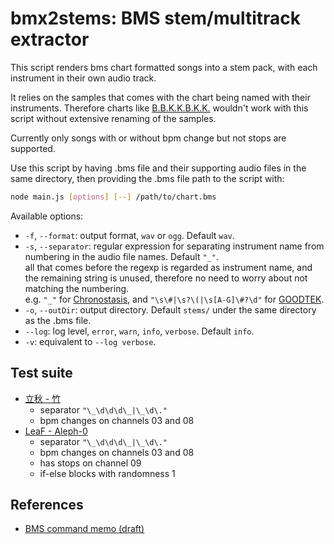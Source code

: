 # bmx2stems: BMS stem/multitrack extractor
This script renders bms chart formatted songs into a stem pack, with each instrument in their own audio track.

It relies on the samples that comes with the chart being named with their instruments. Therefore charts like [B.B.K.K.B.K.K.](https://manbow.nothing.sh/event/event.cgi?action=More_def&num=152&event=88) wouldn't work with this script without extensive renaming of the samples.

Currently only songs with or without bpm change but not stops are supported.

Use this script by having .bms file and their supporting audio files in the same directory,
then providing the .bms file path to the script with:
```sh
node main.js [options] [--] /path/to/chart.bms
```

Available options:
* `-f`, `--format`: output format, `wav` or `ogg`. Default `wav`.
* `-s`, `--separator`: regular expression for separating instrument name from numbering in the audio file names. Default `"_"`. <br />
  all that comes before the regexp is regarded as instrument name, and the remaining string is unused, therefore no need to worry about not matching the numbering. <br />
  e.g.  `"_"` for [Chronostasis](https://manbow.nothing.sh/event/event.cgi?action=More_def&num=252&event=110), 
  and `"\s\#|\s?\(|\s[A-G]\#?\d"` for [GOODTEK](https://manbow.nothing.sh/event/event.cgi?action=More_def&num=83&event=104).
* `-o`, `--outDir`: output directory. Default `stems/` under the same directory as the .bms file.
* `--log`: log level, `error`, `warn`, `info`, `verbose`. Default `info`.
* `-v`: equivalent to `--log verbose`.

## Test suite
* [立秋 - 竹](https://manbow.nothing.sh/event/event.cgi?action=More_def&num=365&event=133) 
  * separator `"\_\d\d\d\_|\_\d\."`
  * bpm changes on channels 03 and 08
* [LeaF - Aleph-0](https://manbow.nothing.sh/event/event.cgi?action=More_def&num=498&event=110)
  * separator `"\_\d\d\d\_|\_\d\."`
  * bpm changes on channels 03 and 08
  * has stops on channel 09
  * if-else blocks with randomness 1

## References
* [BMS command memo (draft)](https://hitkey.nekokan.dyndns.info/cmds.htm)